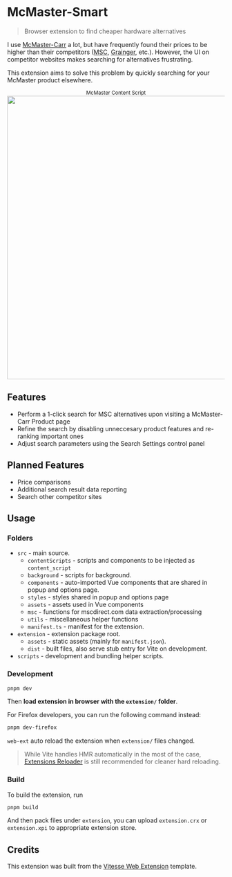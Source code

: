 # McMaster-Smart

> Browser extension to find cheaper hardware alternatives

I use [McMaster-Carr](mcmaster.com) a lot, but have frequently found their prices to be higher than their competitors ([MSC](mscdirect.com), [Grainger](grainger.com), etc.). However, the UI on competitor websites makes searching for alternatives frustrating.

This extension aims to solve this problem by quickly searching for your McMaster product elsewhere.

<p align="center">
<sub>McMaster Content Script</sub><br/>
<img width="655" src=""><br/>
</p>

## Features

- Perform a 1-click search for MSC alternatives upon visiting a McMaster-Carr Product page
- Refine the search by disabling unneccesary product features and re-ranking important ones
- Adjust search parameters using the Search Settings control panel

## Planned Features

- Price comparisons
- Additional search result data reporting
- Search other competitor sites

## Usage

### Folders

- `src` - main source.
  - `contentScripts` - scripts and components to be injected as `content_script`
  - `background` - scripts for background.
  - `components` - auto-imported Vue components that are shared in popup and options page.
  - `styles` - styles shared in popup and options page
  - `assets` - assets used in Vue components
  - `msc` - functions for mscdirect.com data extraction/processing
  - `utils` - miscellaneous helper functions
  - `manifest.ts` - manifest for the extension.
- `extension` - extension package root.
  - `assets` - static assets (mainly for `manifest.json`).
  - `dist` - built files, also serve stub entry for Vite on development.
- `scripts` - development and bundling helper scripts.

### Development

```bash
pnpm dev
```

Then **load extension in browser with the `extension/` folder**.

For Firefox developers, you can run the following command instead:

```bash
pnpm dev-firefox
```

`web-ext` auto reload the extension when `extension/` files changed.

> While Vite handles HMR automatically in the most of the case, [Extensions Reloader](https://chrome.google.com/webstore/detail/fimgfedafeadlieiabdeeaodndnlbhid) is still recommended for cleaner hard reloading.

<!-- ## Using Gitpod

If you have a web browser, you can get a fully pre-configured development environment with one click:

[![Open in Gitpod](https://gitpod.io/button/open-in-gitpod.svg)](https://gitpod.io/#https://github.com/antfu/vitesse-webext) -->

### Build

To build the extension, run

```bash
pnpm build
```

And then pack files under `extension`, you can upload `extension.crx` or `extension.xpi` to appropriate extension store.

## Credits

This extension was built from the [Vitesse Web Extension](https://github.com/antfu-collective/vitesse-webext) template.
